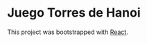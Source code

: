 # Juego Torres de Hanoi

This project was bootstrapped with [React](https://www.youtube.com/watch?v=YfvggDeTEHs&ab_channel=ZBlogsTV).
